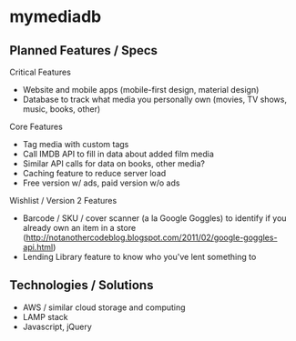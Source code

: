 # mymediadb

Planned Features / Specs
------------------------

Critical Features
- Website and mobile apps (mobile-first design, material design)
- Database to track what media you personally own (movies, TV shows, music, books, other)

Core Features
- Tag media with custom tags
- Call IMDB API to fill in data about added film media
- Similar API calls for data on books, other media?
- Caching feature to reduce server load
- Free version w/ ads, paid version w/o ads

Wishlist / Version 2 Features
- Barcode / SKU / cover scanner (a la Google Goggles) to identify if you already own an item in a store (http://notanothercodeblog.blogspot.com/2011/02/google-goggles-api.html)
- Lending Library feature to know who you've lent something to

Technologies / Solutions
------------------------
- AWS / similar cloud storage and computing
- LAMP stack
- Javascript, jQuery
